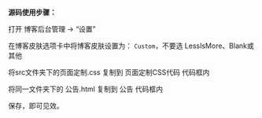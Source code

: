 
**源码使用步骤：**

打开 博客后台管理 → “设置”

在博客皮肤选项卡中将博客皮肤设置为： `Custom`，不要选 LessIsMore、Blank或其他

将src文件夹下的页面定制.css 复制到 页面定制CSS代码 代码框内

将同一文件夹下的 公告.html 复制到 公告 代码框内


保存，即可见效。
